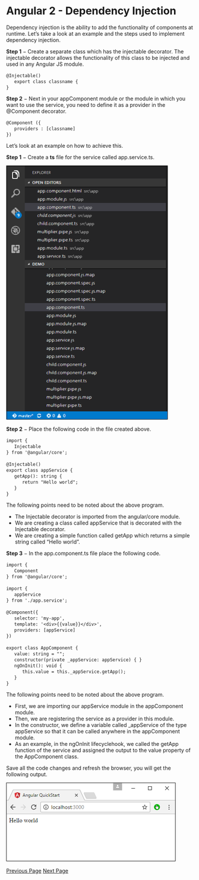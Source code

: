 # Angular 2 - Dependency Injection
Dependency injection is the ability to add the functionality of components at runtime. Let’s take a look at an example and the steps used to implement dependency injection.

**Step 1** − Create a separate class which has the injectable decorator. The injectable decorator allows the functionality of this class to be injected and used in any Angular JS module.

```
@Injectable() 
   export class classname {  
}
```
**Step 2** − Next in your appComponent module or the module in which you want to use the service, you need to define it as a provider in the @Component decorator.

```
@Component ({  
   providers : [classname] 
})
```
Let’s look at an example on how to achieve this.

**Step 1** − Create a **ts** file for the service called app.service.ts.

![Ts File](../angular2/images/ts_file.jpg)

**Step 2** − Place the following code in the file created above.

```
import { 
   Injectable 
} from '@angular/core'; 

@Injectable() 
export class appService {  
   getApp(): string { 
      return "Hello world"; 
   } 
}
```
The following points need to be noted about the above program.

   * The Injectable decorator is imported from the angular/core module.
   * We are creating a class called appService that is decorated with the Injectable decorator.
   * We are creating a simple function called getApp which returns a simple string called “Hello world”.

**Step 3** − In the app.component.ts file place the following code.

```
import { 
   Component 
} from '@angular/core';  

import { 
   appService 
} from './app.service';  

@Component({ 
   selector: 'my-app', 
   template: '<div>{{value}}</div>', 
   providers: [appService]  
}) 

export class AppComponent { 
   value: string = ""; 
   constructor(private _appService: appService) { } 
   ngOnInit(): void { 
      this.value = this._appService.getApp(); 
   }   
}
```
The following points need to be noted about the above program.

   * First, we are importing our appService module in the appComponent module.
   * Then, we are registering the service as a provider in this module.
   * In the constructor, we define a variable called _appService of the type appService so that it can be called anywhere in the appComponent module.
   * As an example, in the ngOnInit lifecyclehook, we called the getApp function of the service and assigned the output to the value property of the AppComponent class.

Save all the code changes and refresh the browser, you will get the following output.

![Hello World](../angular2/images/helloworld.jpg)


[Previous Page](../angular2/angular2_cli.md) [Next Page](../angular2/angular2_advanced_configuration.md) 

